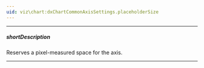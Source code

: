 ```yaml
---
uid: viz\chart:dxChartCommonAxisSettings.placeholderSize
---
```

---
##### shortDescription
Reserves a pixel-measured space for the axis.

---
<!--
The reserved space will be occupied by the axis line and axis labels.

![DevExtreme HTML5 Charts AxisPlaceholder](/images/ChartJS/AxisPlaceholderSize.png)

#####See Also#####
- [margin](/api-reference/10%20UI%20Components/BaseWidget/1%20Configuration/margin '/Documentation/ApiReference/UI_Components/dxChart/Configuration/margin/') - generates space around the UI component.
-->